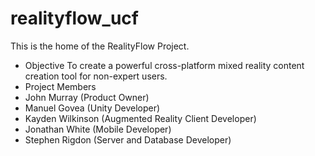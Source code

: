 # realityflow_ucf
This is the home of the RealityFlow Project.

* Objective
To create a powerful cross-platform mixed reality content creation tool for non-expert
users.
* Project Members
* John Murray (Product Owner)
* Manuel Govea (Unity Developer)
* Kayden Wilkinson (Augmented Reality Client Developer)
* Jonathan White (Mobile Developer)
* Stephen Rigdon (Server and Database Developer)



